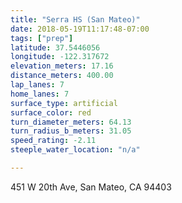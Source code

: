 ```yaml
---
title: "Serra HS (San Mateo)"
date: 2018-05-19T11:17:48-07:00
tags: ["prep"]
latitude: 37.5446056
longitude: -122.317672
elevation_meters: 17.16
distance_meters: 400.00
lap_lanes: 7
home_lanes: 7
surface_type: artificial
surface_color: red
turn_diameter_meters: 64.13
turn_radius_b_meters: 31.05
speed_rating: -2.11
steeple_water_location: "n/a"

---
```

451 W 20th Ave, San Mateo, CA 94403
<!--more-->
